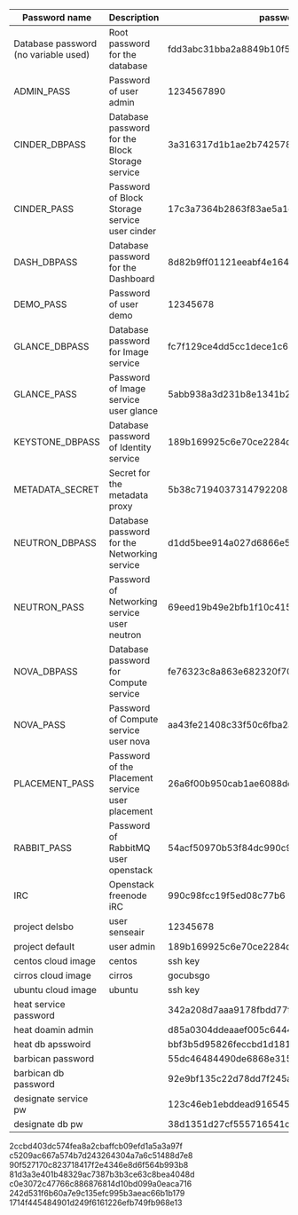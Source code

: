 | Password name | Description | password |
|-|-|-|
| Database password (no variable used) | Root password for the database | fdd3abc31bba2a8849b10f5356f885e69490530d |
| ADMIN_PASS | Password of user admin | 1234567890 |  
| CINDER_DBPASS | Database password for the Block Storage service | 3a316317d1b1ae2b74257836191ad4d94740b912 |  
|  CINDER_PASS | Password of Block Storage service user cinder | 17c3a7364b2863f83ae5a1ed8c6ccba61312e1a9 | 
| DASH_DBPASS | Database password for the Dashboard | 8d82b9ff01121eeabf4e1646acc0ff4a5b18df91 | 
| DEMO_PASS | Password of user demo | 12345678 | 
| GLANCE_DBPASS | Database password for Image service | fc7f129ce4dd5cc1dece1c67adda5ac7f2d4ba67 | 
| GLANCE_PASS | Password of Image service user glance | 5abb938a3d231b8e1341b2abd54e0f405deb25fd | 
| KEYSTONE_DBPASS | Database password of Identity service | 189b169925c6e70ce2284d3e353796539d87a0f7 | 
| METADATA_SECRET | Secret for the metadata proxy | 5b38c71940373147922081985056a27f03d0864f | 
| NEUTRON_DBPASS | Database password for the Networking service | d1dd5bee914a027d6866e5e1140951c62e16f042 | 
| NEUTRON_PASS | Password of Networking service user neutron | 69eed19b49e2bfb1f10c415e8a4b59bd8e86f955 | 
| NOVA_DBPASS | Database password for Compute service | fe76323c8a863e682320f702435134d97559086d | 
| NOVA_PASS | Password of Compute service user nova | aa43fe21408c33f50c6fba2a82ebad391d08fa6a | 
| PLACEMENT_PASS | Password of the Placement service user placement | 26a6f00b950cab1ae6088dd33c3fd3711cd3a3f4 | 
| RABBIT_PASS | Password of RabbitMQ user openstack | 54acf50970b53f84dc990c98fcc19f5ed08c77b6 | 
| IRC | Openstack freenode iRC | 990c98fcc19f5ed08c77b6 | 
| project delsbo | user senseair | 12345678 | 
| project default | user admin | 189b169925c6e70ce2284d3e353796539d87a0f7 | 
 | centos cloud image | centos | ssh key | 
 | cirros cloud image | cirros | gocubsgo | 
 | ubuntu cloud image | ubuntu | ssh key | 
 | heat service password |   | 342a208d7aaa9178fbdd77f5feb565b679dafa78 | 
 | heat doamin admin |  | d85a0304ddeaaef005c64447ad7fe4124b71e266 |
 | heat db apsswoird |  | bbf3b5d95826feccbd1d1817758b98762bb048d9 |
 | barbican password |  | 55dc46484490de6868e315ac09e7d6d56e201e92 |
 | barbican db password |  | 92e9bf135c22d78dd7f245a6f328b1049c7f9d85 |
 | designate service pw |  | 123c46eb1ebddead916545f211ad00fd80b9bad3 |
 | designate db pw |  | 38d1351d27cf555716541c1d8aaececc7cffea6e |
 
2ccbd403dc574fea8a2cbaffcb09efd1a5a3a97f
c5209ac667a574b7d243264304a7a6c51488d7e8
90f527170c823718417f2e4346e8d6f564b993b8
81d3a3e401b48329ac7387b3b3ce63c8bea4048d
c0e3072c47766c886876814d10bd099a0eaca716
242d531f6b60a7e9c135efc995b3aeac66b1b179
1714f445484901d249f6161226efb749fb968e13
 
 

 
